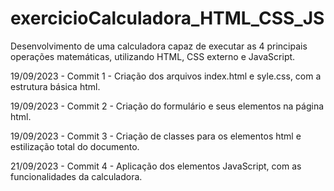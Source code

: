 # exercicioCalculadora_HTML_CSS_JS
Desenvolvimento de uma calculadora capaz de executar as 4 principais operações matemáticas, utilizando HTML, CSS externo e JavaScript.

19/09/2023 - Commit 1
    - Criação dos arquivos index.html e syle.css, com a estrutura básica html.

19/09/2023 - Commit 2
    - Criação do formulário e seus elementos na página html.

19/09/2023 - Commit 3
    - Criação de classes para os elementos html e estilização total do documento.

21/09/2023 - Commit 4
    - Aplicação dos elementos JavaScript, com as funcionalidades da calculadora.